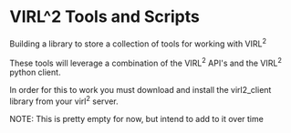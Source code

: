 # VIRL^2 Tools and Scripts

Building a library to store a collection of tools for working with VIRL<sup>2</sup>

These tools will leverage a combination of the VIRL<sup>2</sup> API's and the
VIRL<sup>2</sup> python client.

In order for this to work you must download and install the virl2_client 
library from your virl<sup>2</sup> server.

NOTE: This is pretty empty for now, but intend to add to it over time